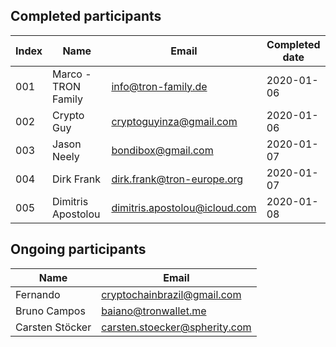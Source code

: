 ## Completed participants

Index | Name | Email | Completed date
------------ |------------ | ------------- | -------------
001 | Marco - TRON Family | info@tron-family.de | 2020-01-06
002 | Crypto Guy | cryptoguyinza@gmail.com | 2020-01-06
003 | Jason Neely | bondibox@gmail.com | 2020-01-07
004 | Dirk Frank | dirk.frank@tron-europe.org | 2020-01-07
005 | Dimitris Apostolou | dimitris.apostolou@icloud.com | 2020-01-08

## Ongoing participants

Name | Email | 
------------ | ------------- | 
Fernando| cryptochainbrazil@gmail.com | 
Bruno Campos | baiano@tronwallet.me |
Carsten Stöcker | carsten.stoecker@spherity.com | 